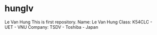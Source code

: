 hunglv
======

Le Van Hung
This is first repository.
Name: Le Van Hung
Class: K54CLC - UET - VNU
Company: TSDV - Toshiba - Japan
